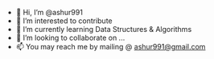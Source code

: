 - 👋 Hi, I’m @ashur991
- 👀 I’m interested to contribute
- 🌱 I’m currently learning Data Structures & Algorithms
- 💞️ I’m looking to collaborate on ...
- 📫 You may reach me by mailing @ ashur991@gmail.com

<!---
ashur991/ashur991 is a ✨ special ✨ repository because its `README.md` (this file) appears on your GitHub profile.
You can click the Preview link to take a look at your changes.
--->
